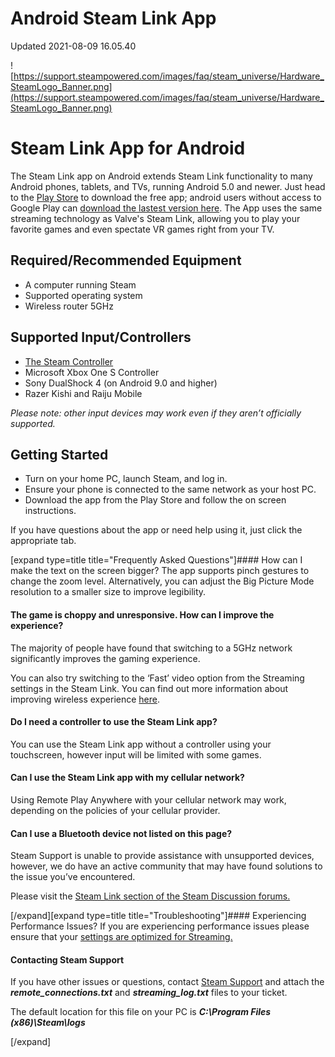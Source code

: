 # Android Steam Link App
Updated 2021-08-09 16.05.40

![https://support.steampowered.com/images/faq/steam_universe/Hardware_SteamLogo_Banner.png](https://support.steampowered.com/images/faq/steam_universe/Hardware_SteamLogo_Banner.png)    
  
# Steam Link App for Android
The Steam Link app on Android extends Steam Link functionality to many Android phones, tablets, and TVs, running Android 5.0 and newer. Just head to the [Play Store](https://play.google.com/store/apps/details?id=com.valvesoftware.steamlink) to download the free app; android users without access to Google Play can [download the lastest version here](https://media.steampowered.com/steamlink/android/latest/steamlink-android.apk). The App uses the same streaming technology as Valve's Steam Link, allowing you to play your favorite games and even spectate VR games right from your TV.  
  
## Required/Recommended Equipment
  

* A computer running Steam
* Supported operating system
* Wireless router 5GHz

   
## Supported Input/Controllers
  

* [The Steam Controller](https://store.steampowered.com/app/353370/Steam_Controller/)
* Microsoft Xbox One S Controller
* Sony DualShock 4 (on Android 9.0 and higher)
* Razer Kishi and Raiju Mobile

  
*Please note: other input devices may work even if they aren’t officially supported.*  
  
## Getting Started
  

* Turn on your home PC, launch Steam, and log in.
* Ensure your phone is connected to the same network as your host PC.
* Download the app from the Play Store and follow the on screen instructions.

  
  
If you have questions about the app or need help using it, just click the appropriate tab.  
  
[expand type=title title="Frequently Asked Questions"]#### How can I make the text on the screen bigger?
The app supports pinch gestures to change the zoom level. Alternatively, you can adjust the Big Picture Mode resolution to a smaller size to improve legibility.  
  
#### The game is choppy and unresponsive. How can I improve the experience?
The majority of people have found that switching to a 5GHz network significantly improves the gaming experience.  
  
You can also try switching to the ‘Fast’ video option from the Streaming settings in the Steam Link. You can find out more information about improving wireless experience [here](https://help.steampowered.com/en/faqs/view/3E3D-BE6B-787D-A5D2).  
  
#### Do I need a controller to use the Steam Link app?
You can use the Steam Link app without a controller using your touchscreen, however input will be limited with some games.  
  
#### Can I use the Steam Link app with my cellular network?
Using Remote Play Anywhere with your cellular network may work, depending on the policies of your cellular provider.  
  
#### Can I use a Bluetooth device not listed on this page?
Steam Support is unable to provide assistance with unsupported devices, however, we do have an active community that may have found solutions to the issue you’ve encountered.  
  
Please visit the [Steam Link section of the Steam Discussion forums.](https://steamcommunity.com/app/353380/discussions/)  
  
[/expand][expand type=title title="Troubleshooting"]#### Experiencing Performance Issues?
If you are experiencing performance issues please ensure that your [settings are optimized for Streaming.](https://help.steampowered.com/en/faqs/view/3E3D-BE6B-787D-A5D2)  
  
#### Contacting Steam Support
If you have other issues or questions, contact [Steam Support](https://help.steampowered.com/en/wizard/HelpWithGameIssue/?appid=353380&issueid=354&nodeid=1&return_nodeid=9) and attach the ***remote_connections.txt*** and ***streaming_log.txt*** files to your ticket.  
  
The default location for this file on your PC is ***C:\Program Files (x86)\Steam\logs***  
  
[/expand]  
  
